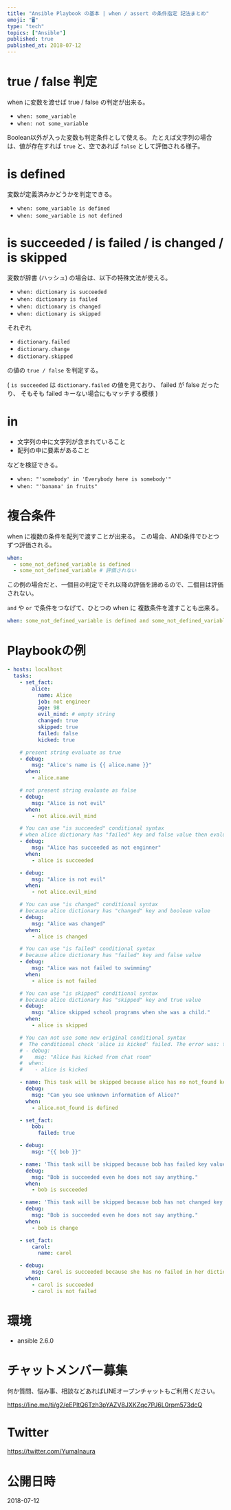 ```yaml
---
title: "Ansible Playbook の基本 | when / assert の条件指定 記法まとめ"
emoji: "🖥"
type: "tech"
topics: ["Ansible"]
published: true
published_at: 2018-07-12
---
```


# true / false 判定

when に変数を渡せば true / false の判定が出来る。

- `when: some_variable`
- `when: not some_variable`


Boolean以外が入った変数も判定条件として使える。
たとえば文字列の場合は、値が存在すれば `true` と、空であれば `false` として評価される様子。

# is defined

変数が定義済みかどうかを判定できる。

- `when: some_variable is defined`
- `when: some_variable is not defined`



# is succeeded / is failed / is changed / is skipped

変数が辞書 (ハッシュ) の場合は、以下の特殊文法が使える。

- `when: dictionary is succeeded`
- `when: dictionary is failed`
- `when: dictionary is changed`
- `when: dictionary is skipped`

それぞれ

- `dictionary.failed`
- `dictionary.change`
- `dictionary.skipped`

の値の `true / false` を判定する。

( `is succeeded` は `dictionary.failed` の値を見ており、 failed が false だったり、 そもそも failed キーない場合にもマッチする模様 )

# in

- 文字列の中に文字列が含まれていること
- 配列の中に要素があること

などを検証できる。

- `when: "'somebody' in 'Everybody here is somebody'"`
- `when: "'banana' in fruits"`

# 複合条件

when に複数の条件を配列で渡すことが出来る。
この場合、AND条件でひとつずつ評価される。

```yaml
when:
  - some_not_defined_variable is defined
  - some_not_defined_variable # 評価されない
```

この例の場合だと、一個目の判定でそれ以降の評価を諦めるので、二個目は評価されない。

`and` や `or` で条件をつなげて、ひとつの when に 複数条件を渡すことも出来る。

```yaml
when: some_not_defined_variable is defined and some_not_defined_variable
```

# Playbookの例

```yaml
- hosts: localhost
  tasks:
    - set_fact:
        alice:
          name: Alice
          job: not engineer
          age: 98
          evil_mind: # empty string 
          changed: true
          skipped: true
          failed: false
          kicked: true

    # present string evaluate as true
    - debug:
        msg: "Alice's name is {{ alice.name }}"
      when:
        - alice.name

    # not present string evaluate as false
    - debug:
        msg: "Alice is not evil"
      when:
        - not alice.evil_mind

    # You can use "is succeeded" conditional syntax
    # when alice dictionary has "failed" key and false value then evaluated as succeeded
    - debug:
        msg: "Alice has succeeded as not enginner"
      when:
        - alice is succeeded

    - debug:
        msg: "Alice is not evil"
      when:
        - not alice.evil_mind

    # You can use "is changed" conditional syntax
    # because alice dictionary has "changed" key and boolean value
    - debug:
        msg: "Alice was changed"
      when:
        - alice is changed

    # You can use "is failed" conditional syntax
    # because alice dictionary has "failed" key and false value
    - debug:
        msg: "Alice was not failed to swimming"
      when:
        - alice is not failed

    # You can use "is skipped" conditional syntax
    # because alice dictionary has "skipped" key and true value
    - debug:
        msg: "Alice skipped school programs when she was a child."
      when:
        - alice is skipped

    # You can not use some new original conditional syntax
    #  The conditional check 'alice is kicked' failed. The error was: template error while templating string: no test named 'kicked'
    # - debug:
    #    msg: "Alice has kicked from chat room"
    #  when:
    #    - alice is kicked

    - name: This task will be skipped because alice has no not_found key in he dictionary
      debug:
        msg: "Can you see unknown information of Alice?"
      when:
        - alice.not_found is defined

    - set_fact:
        bob:
          failed: true

    - debug:
        msg: "{{ bob }}"

    - name: 'This task will be skipped because bob has failed key value on his dictionary'
      debug:
        msg: "Bob is succeeded even he does not say anything."
      when:
        - bob is succeeded

    - name: 'This task will be skipped because bob has not changed key on his dictionary'
      debug:
        msg: "Bob is succeeded even he does not say anything."
      when:
        - bob is change

    - set_fact:
        carol:
          name: carol

    - debug:
        msg: Carol is succeeded because she has no failed in her dictionary
      when:
        - carol is succeeded
        - carol is not failed
```

# 環境

- ansible 2.6.0









<!-- Update From Qiita API -->

# チャットメンバー募集


何か質問、悩み事、相談などあればLINEオープンチャットもご利用ください。

https://line.me/ti/g2/eEPltQ6Tzh3pYAZV8JXKZqc7PJ6L0rpm573dcQ





# Twitter


https://twitter.com/YumaInaura


<!-- Update From Qiita API -->



# 公開日時

2018-07-12
